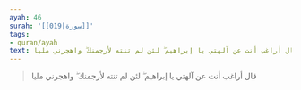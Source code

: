 ```yaml
---
ayah: 46
surah: '[[019|سورة]]'
tags:
- quran/ayah
text: قال أراغب أنت عن آلهتي يا إبراهيم ۖ لئن لم تنته لأرجمنك ۖ واهجرني مليا
---
```

> قال أراغب أنت عن آلهتي يا إبراهيم ۖ لئن لم تنته لأرجمنك ۖ واهجرني مليا
